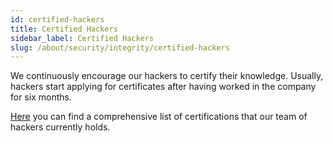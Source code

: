 ```yaml
---
id: certified-hackers
title: Certified Hackers
sidebar_label: Certified Hackers
slug: /about/security/integrity/certified-hackers
---
```


We continuously encourage our hackers
to certify their knowledge.
Usually,
hackers start applying for certificates
after having worked in the company
for six months.

[Here](https://fluidattacks.com/about-us/certifications/)
you can find a comprehensive list of certifications
that our team of hackers currently holds.
